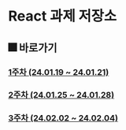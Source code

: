 # React 과제 저장소

## 🎆 바로가기

### [1주차 (24.01.19 ~ 24.01.21)](https://github.com/jykim29/react-homework/tree/main/week01#1%EC%A3%BC%EC%B0%A8-%EA%B3%BC%EC%A0%9C)

### [2주차 (24.01.25 ~ 24.01.28)](https://github.com/jykim29/react-homework/tree/main/week02#2%EC%A3%BC%EC%B0%A8-%EA%B3%BC%EC%A0%9C)

### [3주차 (24.02.02 ~ 24.02.04)](https://github.com/jykim29/react-homework/tree/main/week03#3%EC%A3%BC%EC%B0%A8-%EA%B3%BC%EC%A0%9C)
